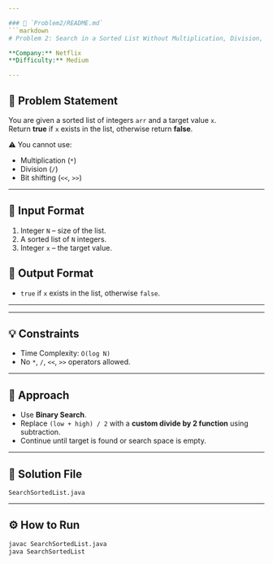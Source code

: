 ```yaml
---

### 📘 `Problem2/README.md`
```markdown
# Problem 2: Search in a Sorted List Without Multiplication, Division, or Bit-Shifts

**Company:** Netflix  
**Difficulty:** Medium  

---
```


## 📖 Problem Statement
You are given a sorted list of integers `arr` and a target value `x`.  
Return **true** if `x` exists in the list, otherwise return **false**.  

⚠️ You cannot use:
- Multiplication (`*`)  
- Division (`/`)  
- Bit shifting (`<<`, `>>`)  

---

## 🔹 Input Format
1. Integer `N` – size of the list.  
2. A sorted list of `N` integers.  
3. Integer `x` – the target value.  

## 🔹 Output Format
- `true` if `x` exists in the list, otherwise `false`.

---


---

## 💡 Constraints
- Time Complexity: `O(log N)`  
- No `*`, `/`, `<<`, `>>` operators allowed.  

---

## 🚀 Approach
- Use **Binary Search**.
- Replace `(low + high) / 2` with a **custom divide by 2 function** using subtraction.
- Continue until target is found or search space is empty.

---

## 📝 Solution File
`SearchSortedList.java`

---

## ⚙️ How to Run
```bash
javac SearchSortedList.java
java SearchSortedList

